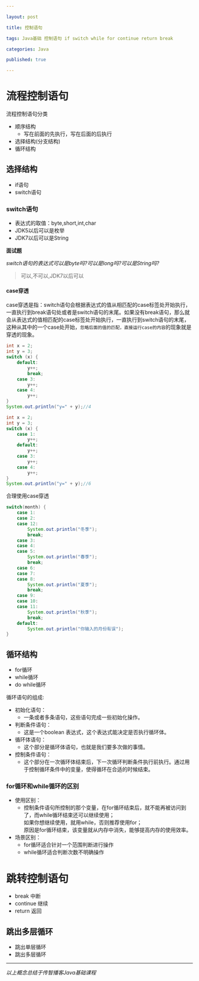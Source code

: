 ```yaml
---

layout: post

title: 控制语句

tags: Java基础 控制语句 if switch while for continue return break

categories: Java

published: true

---
```


# 流程控制语句 #

流程控制语句分类

* 顺序结构
	- 写在前面的先执行，写在后面的后执行
* 选择结构(分支结构)
* 循环结构

## 选择结构

* if语句
* switch语句

### switch语句

* 表达式的取值：byte,short,int,char
* JDK5以后可以是枚举
* JDK7以后可以是String

**面试题**

*switch语句的表达式可以是byte吗?可以是long吗?可以是String吗?*

> 可以,不可以,JDK7以后可以

#### case穿透

case穿透是指：switch语句会根据表达式的值从相匹配的case标签处开始执行，一直执行到break语句处或者是switch语句的末尾。如果没有break语句，那么就会从表达式的值相匹配的case标签处开始执行，一直执行到switch语句的末尾，这种从其中的一个case处开始，`忽略后面的值的匹配，直接运行case的内容`的现象就是穿透的现象。

```java
int x = 2;
int y = 3;
switch (x) {
    default:
        y++;
        break;
    case 3:
        y++;
    case 4:
        y++;
}
System.out.println("y=" + y);//4

int x = 2;
int y = 3;
switch (x) {
    case 1:
        y++;
    default:
        y++;
    case 3:
        y++;
    case 4:
        y++;
}
System.out.println("y=" + y);//6

```

合理使用case穿透

```java
switch(month) {
	case 1:
	case 2:
	case 12:
		System.out.println("冬季");
		break;
	case 3:
	case 4:
	case 5:
		System.out.println("春季");
		break;
	case 6:
	case 7:
	case 8:
		System.out.println("夏季");
		break;
	case 9:
	case 10:
	case 11:
		System.out.println("秋季");
		break;
	default:
		System.out.println("你输入的月份有误");
}
```



## 循环结构

* for循环
* while循环
* do while循环

循环语句的组成:

* 初始化语句：
	- 一条或者多条语句，这些语句完成一些初始化操作。
* 判断条件语句：
	- 这是一个boolean 表达式，这个表达式能决定是否执行循环体。
* 循环体语句：
	- 这个部分是循环体语句，也就是我们要多次做的事情。
* 控制条件语句：
	- 这个部分在一次循环体结束后，下一次循环判断条件执行前执行。通过用于控制循环条件中的变量，使得循环在合适的时候结束。


### for循环和while循环的区别

* 使用区别：
	- 控制条件语句所控制的那个变量，在for循环结束后，就不能再被访问到了，而while循环结束还可以继续使用；  
	  如果你想继续使用，就用while，否则推荐使用for；  
	  原因是for循环结束，该变量就从内存中消失，能够提高内存的使用效率。
* 场景区别：
	- for循环适合针对一个范围判断进行操作
	- while循环适合判断次数不明确操作


# 跳转控制语句 #

* break 中断
* continue 继续
* return 返回 

## 跳出多层循环

* 跳出单层循环
* 跳出多层循环


----------

*以上概念总结于传智播客Java基础课程*